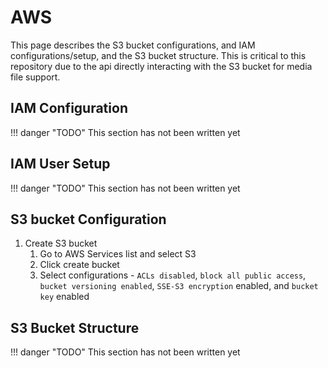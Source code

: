 # AWS

This page describes the S3 bucket configurations, and IAM configurations/setup, and the S3 bucket structure. This is critical to this repository due to the api directly interacting with the S3 bucket for media file support.

## IAM Configuration

!!! danger "TODO"
    This section has not been written yet

## IAM User Setup

!!! danger "TODO"
    This section has not been written yet

## S3 bucket Configuration

1. Create S3 bucket
    1. Go to AWS Services list and select S3
    2. Click create bucket
    3. Select configurations - ```ACLs disabled```, ```block all public access```, ```bucket versioning enabled```, ```SSE-S3 encryption``` enabled, and ```bucket key``` enabled

## S3 Bucket Structure

!!! danger "TODO"
    This section has not been written yet
